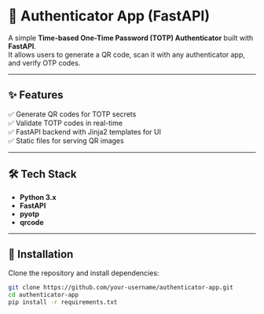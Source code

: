 # 🔐 Authenticator App (FastAPI)

A simple **Time-based One-Time Password (TOTP) Authenticator** built with **FastAPI**.  
It allows users to generate a QR code, scan it with any authenticator app, and verify OTP codes.

---

## ✨ Features
✅ Generate QR codes for TOTP secrets  
✅ Validate TOTP codes in real-time  
✅ FastAPI backend with Jinja2 templates for UI  
✅ Static files for serving QR images

---

## 🛠️ Tech Stack
- **Python 3.x**
- **FastAPI**
- **pyotp**
- **qrcode**

---

## 🚀 Installation
Clone the repository and install dependencies:
```bash
git clone https://github.com/your-username/authenticator-app.git
cd authenticator-app
pip install -r requirements.txt
